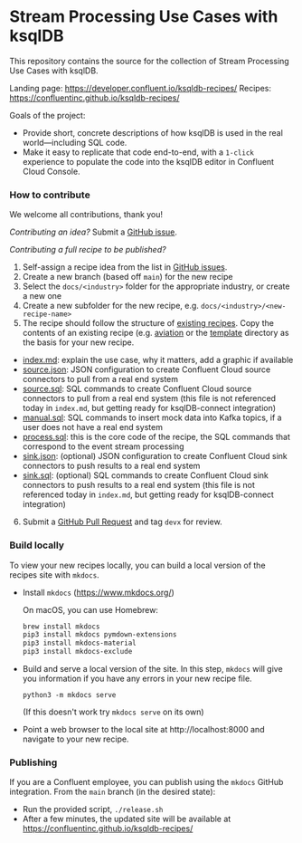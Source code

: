 # Stream Processing Use Cases with ksqlDB

This repository contains the source for the collection of Stream Processing Use Cases with ksqlDB.

Landing page: https://developer.confluent.io/ksqldb-recipes/
Recipes: https://confluentinc.github.io/ksqldb-recipes/

Goals of the project:

- Provide short, concrete descriptions of how ksqlDB is used in the real world—including SQL code.
- Make it easy to replicate that code end-to-end, with a `1-click` experience to populate the code into the ksqlDB editor in Confluent Cloud Console.

### How to contribute

We welcome all contributions, thank you!

_Contributing an idea?_ Submit a [GitHub issue](https://github.com/confluentinc/ksqldb-recipes/issues).

_Contributing a full recipe to be published?_ 

1. Self-assign a recipe idea from the list in [GitHub issues](https://github.com/confluentinc/ksqldb-recipes/issues?q=is%3Aissue+is%3Aopen+label%3A%22new+recipe%22).
2. Create a new branch (based off `main`) for the new recipe
3. Select the `docs/<industry>` folder for the appropriate industry, or create a new one
4. Create a new subfolder for the new recipe, e.g. `docs/<industry>/<new-recipe-name>`
5. The recipe should follow the structure of [existing recipes](https://github.com/confluentinc/ksqldb-recipes/tree/main/docs). Copy the contents of an existing recipe (e.g. [aviation](https://github.com/confluentinc/ksqldb-recipes/tree/main/docs/customer-360/aviation) or the [template](template) directory as the basis for your new recipe.

- [index.md](template/index.md): explain the use case, why it matters, add a graphic if available
- [source.json](template/source.json): JSON configuration to create Confluent Cloud source connectors to pull from a real end system
- [source.sql](template/source.sql): SQL commands to create Confluent Cloud source connectors to pull from a real end system (this file is not referenced today in `index.md`, but getting ready for ksqlDB-connect integration)
- [manual.sql](template/manual.sql): SQL commands to insert mock data into Kafka topics, if a user does not have a real end system
- [process.sql](template/process.sql): this is the core code of the recipe, the SQL commands that correspond to the event stream processing
- [sink.json](template/sink.json): (optional) JSON configuration to create Confluent Cloud sink connectors to push results to a real end system
- [sink.sql](template/sink.sql): (optional) SQL commands to create Confluent Cloud sink connectors to push results to a real end system (this file is not referenced today in `index.md`, but getting ready for ksqlDB-connect integration)

6. Submit a [GitHub Pull Request](https://github.com/confluentinc/ksqldb-recipes/pulls) and tag `devx` for review.

### Build locally

To view your new recipes locally, you can build a local version of the recipes site with `mkdocs`.

- Install `mkdocs` (https://www.mkdocs.org/)

    On macOS, you can use Homebrew:
    ```bash
    brew install mkdocs
    pip3 install mkdocs pymdown-extensions
    pip3 install mkdocs-material
    pip3 install mkdocs-exclude
    ```

- Build and serve a local version of the site. In this step, `mkdocs` will give you information if you have any errors in your new recipe file.
    ```
    python3 -m mkdocs serve  
    ```
    
    (If this doesn't work try `mkdocs serve` on its own)

- Point a web browser to the local site at http://localhost:8000 and navigate to your new recipe.

### Publishing

If you are a Confluent employee, you can publish using the `mkdocs` GitHub integration. From the `main` branch (in the desired state):

- Run the provided script, `./release.sh`
- After a few minutes, the updated site will be available at https://confluentinc.github.io/ksqldb-recipes/
